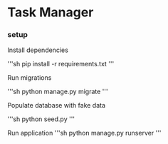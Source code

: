 # Task Manager

### setup

Install dependencies

'''sh
    pip install -r requirements.txt
'''

Run migrations

'''sh
    python manage.py migrate
'''

Populate database with fake data

'''sh
    python seed.py
'''

Run application
'''sh
    python manage.py runserver
'''
